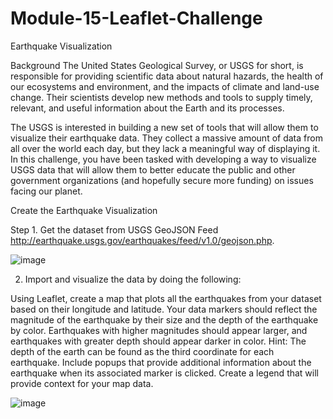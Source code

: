 # Module-15-Leaflet-Challenge


Earthquake Visualization 


Background
The United States Geological Survey, or USGS for short, is responsible for providing scientific data about natural hazards, the health of our ecosystems and environment, and the impacts of climate and land-use change. Their scientists develop new methods and tools to supply timely, relevant, and useful information about the Earth and its processes.

The USGS is interested in building a new set of tools that will allow them to visualize their earthquake data. They collect a massive amount of data from all over the world each day, but they lack a meaningful way of displaying it. In this challenge, you have been tasked with developing a way to visualize USGS data that will allow them to better educate the public and other government organizations (and hopefully secure more funding) on issues facing our planet.


Create the Earthquake Visualization

Step 1. Get the dataset from  USGS GeoJSON Feed http://earthquake.usgs.gov/earthquakes/feed/v1.0/geojson.php. 

![image](https://github.com/AnnLy2023/Module-15-Leaflet-Challenge/assets/129100456/a4c8d4dd-1c49-4459-8769-4031ad51f808)

2. Import and visualize the data by doing the following:

Using Leaflet, create a map that plots all the earthquakes from your dataset based on their longitude and latitude.
Your data markers should reflect the magnitude of the earthquake by their size and the depth of the earthquake by color. 
Earthquakes with higher magnitudes should appear larger, and earthquakes with greater depth should appear darker in color.
Hint: The depth of the earth can be found as the third coordinate for each earthquake.
Include popups that provide additional information about the earthquake when its associated marker is clicked.
Create a legend that will provide context for your map data.


![image](https://github.com/AnnLy2023/Module-15-Leaflet-Challenge/assets/129100456/b80e88bf-bde5-4a31-877a-38185f9b0d04)

